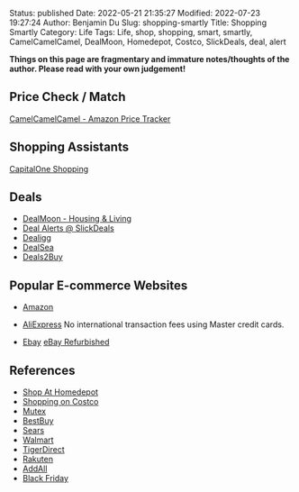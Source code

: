 Status: published
Date: 2022-05-21 21:35:27
Modified: 2022-07-23 19:27:24
Author: Benjamin Du
Slug: shopping-smartly
Title: Shopping Smartly
Category: Life
Tags: Life, shop, shopping, smart, smartly, CamelCamelCamel, DealMoon, Homedepot, Costco, SlickDeals, deal, alert

**Things on this page are fragmentary and immature notes/thoughts of the author. Please read with your own judgement!**

## Price Check / Match
[CamelCamelCamel - Amazon Price Tracker](https://camelcamelcamel.com/)

## Shopping Assistants 
[CapitalOne Shopping](https://capitaloneshopping.com/)

## Deals

- [DealMoon - Housing & Living](https://www.dealmoon.com/guide/cate/11)
- [Deal Alerts @ SlickDeals](https://slickdeals.net/deal-alerts/)
- [Dealigg](http://www.dealigg.com/)
- [DealSea](http://dealsea.com/)
- [Deals2Buy](http://www.deals2buy.com/)

## Popular E-commerce Websites

- [Amazon](www.amazon.com/)
- [AliExpress](AliExpress.com)
    No international transaction fees using Master credit cards.

- [Ebay](http://www.ebay.com/)
    [eBay Refurbished](https://www.ebay.com/b/Certified-Refurbished/bn_7040708936?_trkparms=%26clkid%3D2259258771560524076)

## References

- [Shop At Homedepot](https://www.legendu.net/misc/blog/shop-at-homedepot/)
- [Shopping on Costco](https://www.legendu.net/misc/blog/shopping-on-costco/)
- [Mutex](mutex.me)
- [BestBuy](www.bestbuy.com/)
- [Sears](www.sears.com/)
- [Walmart](http://www.walmart.com/)
- [TigerDirect](http://www.tigerdirect.com/)
- [Rakuten](http://www.rakuten.com/)
- [AddAll](http://www.addall.com/)
- [Black Friday](blackfriday.com)
